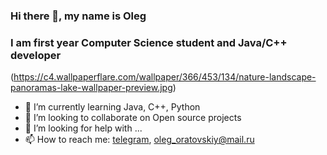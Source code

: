 ### Hi there 👋, my name is Oleg
### I am first year Computer Science student and Java/C++ developer

(https://c4.wallpaperflare.com/wallpaper/366/453/134/nature-landscape-panoramas-lake-wallpaper-preview.jpg)

- 🌱 I’m currently learning Java, C++, Python
- 👯 I’m looking to collaborate on Open source projects
- 🤔 I’m looking for help with ...
- 📫 How to reach me: [telegram](https://t.me/olegoratovskiy), oleg_oratovskiy@mail.ru
